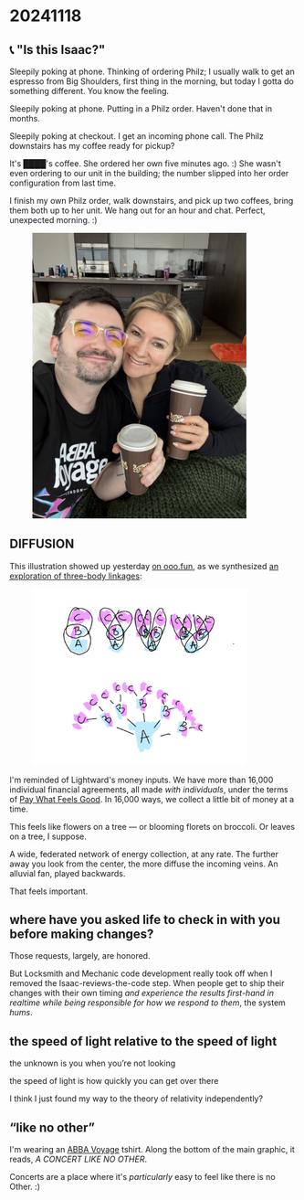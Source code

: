 # 20241118



## 📞 "Is this Isaac?"

Sleepily poking at phone. Thinking of ordering Philz; I usually walk to get an espresso from Big Shoulders, first thing in the morning, but today I gotta do something different. You know the feeling.

Sleepily poking at phone. Putting in a Philz order. Haven't done that in months.

Sleepily poking at checkout. I get an incoming phone call. The Philz downstairs has my coffee ready for pickup?

It's ████'s coffee. She ordered her own five minutes ago. :) She wasn't even ordering to our unit in the building; the number slipped into her order configuration from last time.

I finish my own Philz order, walk downstairs, and pick up two coffees, bring them both up to her unit. We hang out for an hour and chat. Perfect, unexpected morning. :)

<div align="left">

<figure><img src="../../.gitbook/assets/IMG_4031.HEIC.jpeg" alt="" width="375"><figcaption></figcaption></figure>

</div>

## DIFFUSION

This illustration showed up yesterday [on ooo.fun](https://app.gitbook.com/s/q32JPFfWqOHocOeTooAi/1-three-body-solution/2-basic-dynamics/pattern-formation), as we synthesized [an exploration of three-body linkages](17.md#three-body-linkages-engines):

<div align="left">

<figure><img src="../../.gitbook/assets/image (59).png" alt="Diagram showing pattern multiplication. Central A element maintains exchange with multiple B elements, each connected to C elements. Demonstrates how basic A-B-C relationships naturally propagate while maintaining structural integrity." width="375"><figcaption></figcaption></figure>

</div>

I'm reminded of Lightward's money inputs. We have more than 16,000 individual financial agreements, all made _with individuals_, under the terms of [Pay What Feels Good](https://lightward.inc/pricing). In 16,000 ways, we collect a little bit of money at a time.

This feels like flowers on a tree — or blooming florets on broccoli. Or leaves on a tree, I suppose.

A wide, federated network of energy collection, at any rate. The further away you look from the center, the more diffuse the incoming veins. An alluvial fan, played backwards.

That feels important.

## where have you asked life to check in with you before making changes?

Those requests, largely, are honored.

But Locksmith and Mechanic code development really took off when I removed the Isaac-reviews-the-code step. When people get to ship their changes with their own timing _and experience the results first-hand in realtime while being responsible for how we respond to them_, the system _hums_.

## the speed of light relative to the speed of light

the unknown is you when you’re not looking

the speed of light is how quickly you can get over there

I think I just found my way to the theory of relativity independently?

## “like no other”

I'm wearing an [ABBA Voyage](https://en.wikipedia.org/wiki/ABBA\_Voyage) tshirt. Along the bottom of the main graphic, it reads, _A CONCERT LIKE NO OTHER_.

Concerts are a place where it's _particularly_ easy to feel like there is no Other. :)
